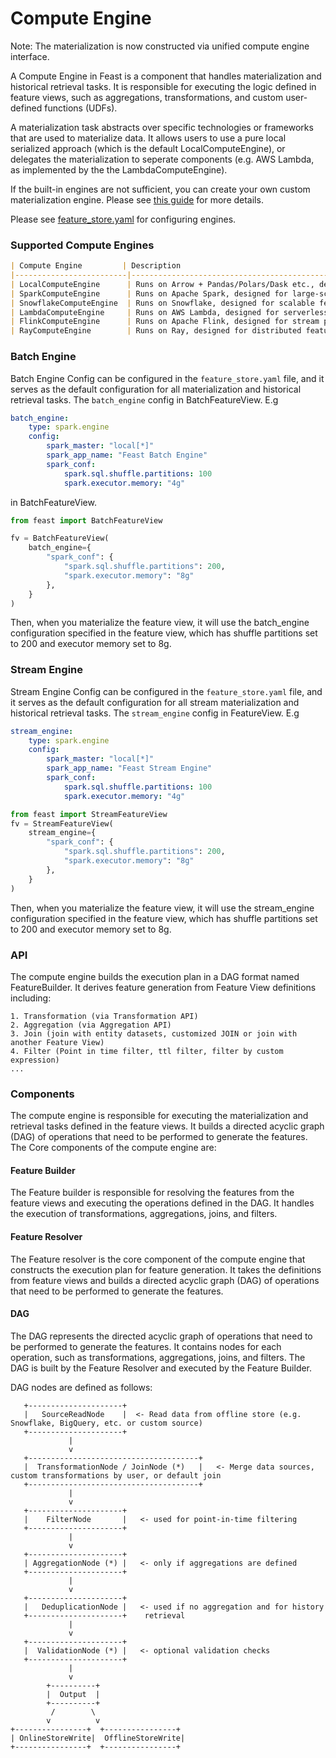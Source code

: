 # Compute Engine

Note: The materialization is now constructed via unified compute engine interface.

A Compute Engine in Feast is a component that handles materialization and historical retrieval tasks. It is responsible
for executing the logic defined in feature views, such as aggregations, transformations, and custom user-defined
functions (UDFs).

A materialization task abstracts over specific technologies or frameworks that are used to materialize data. It allows
users to use a pure local serialized approach (which is the default LocalComputeEngine), or delegates the
materialization to seperate components (e.g. AWS Lambda, as implemented by the the LambdaComputeEngine).

If the built-in engines are not sufficient, you can create your own custom materialization engine. Please
see [this guide](../../how-to-guides/customizing-feast/creating-a-custom-compute-engine.md) for more details.

Please see [feature\_store.yaml](../../reference/feature-repository/feature-store-yaml.md#overview) for configuring
engines.

### Supported Compute Engines
```markdown
| Compute Engine         | Description                                                                                      | Supported  | Link |
|-------------------------|-------------------------------------------------------------------------------------------------|------------|------|
| LocalComputeEngine      | Runs on Arrow + Pandas/Polars/Dask etc., designed for light weight transformation.              | ✅         |      |
| SparkComputeEngine      | Runs on Apache Spark, designed for large-scale distributed feature generation.                  | ✅         |      |
| SnowflakeComputeEngine  | Runs on Snowflake, designed for scalable feature generation using Snowflake SQL.                | ✅         |      |
| LambdaComputeEngine     | Runs on AWS Lambda, designed for serverless feature generation.                                 | ✅         |      |
| FlinkComputeEngine      | Runs on Apache Flink, designed for stream processing and real-time feature generation.          | ❌         |      |
| RayComputeEngine        | Runs on Ray, designed for distributed feature generation and machine learning workloads.        | ❌         |      |
```

### Batch Engine
Batch Engine Config can be configured in the `feature_store.yaml` file, and it serves as the default configuration for all materialization and historical retrieval tasks. The `batch_engine` config in BatchFeatureView. E.g
```yaml
batch_engine:
    type: spark.engine
    config:
        spark_master: "local[*]"
        spark_app_name: "Feast Batch Engine"
        spark_conf:
            spark.sql.shuffle.partitions: 100
            spark.executor.memory: "4g"

```
in BatchFeatureView.
```python
from feast import BatchFeatureView

fv = BatchFeatureView(
    batch_engine={
        "spark_conf": {
            "spark.sql.shuffle.partitions": 200,
            "spark.executor.memory": "8g"
        },
    }
)
```
Then, when you materialize the feature view, it will use the batch_engine configuration specified in the feature view, which has shuffle partitions set to 200 and executor memory set to 8g.

### Stream Engine
Stream Engine Config can be configured in the `feature_store.yaml` file, and it serves as the default configuration for all stream materialization and historical retrieval tasks. The `stream_engine` config in FeatureView. E.g
```yaml
stream_engine:
    type: spark.engine
    config:
        spark_master: "local[*]"
        spark_app_name: "Feast Stream Engine"
        spark_conf:
            spark.sql.shuffle.partitions: 100
            spark.executor.memory: "4g"
```
```python
from feast import StreamFeatureView
fv = StreamFeatureView(
    stream_engine={
        "spark_conf": {
            "spark.sql.shuffle.partitions": 200,
            "spark.executor.memory": "8g"
        },
    }
)
```
Then, when you materialize the feature view, it will use the stream_engine configuration specified in the feature view, which has shuffle partitions set to 200 and executor memory set to 8g.

### API

The compute engine builds the execution plan in a DAG format named FeatureBuilder. It derives feature generation from
Feature View definitions including:

```
1. Transformation (via Transformation API)
2. Aggregation (via Aggregation API)
3. Join (join with entity datasets, customized JOIN or join with another Feature View)
4. Filter (Point in time filter, ttl filter, filter by custom expression)
...
```

### Components 
The compute engine is responsible for executing the materialization and retrieval tasks defined in the feature views. It
builds a directed acyclic graph (DAG) of operations that need to be performed to generate the features.
The Core components of the compute engine are:


#### Feature Builder

The Feature builder is responsible for resolving the features from the feature views and executing the operations
defined in the DAG. It handles the execution of transformations, aggregations, joins, and filters.

#### Feature Resolver

The Feature resolver is the core component of the compute engine that constructs the execution plan for feature
generation. It takes the definitions from feature views and builds a directed acyclic graph (DAG) of operations that
need to be performed to generate the features.

#### DAG
The DAG represents the directed acyclic graph of operations that need to be performed to generate the features. It
contains nodes for each operation, such as transformations, aggregations, joins, and filters. The DAG is built by the
Feature Resolver and executed by the Feature Builder.

DAG nodes are defined as follows:
```
   +---------------------+
   |   SourceReadNode    |  <- Read data from offline store (e.g. Snowflake, BigQuery, etc. or custom source)
   +---------------------+
             |
             v
   +--------------------------------------+
   |  TransformationNode / JoinNode (*)   |   <- Merge data sources, custom transformations by user, or default join
   +--------------------------------------+ 
             |
             v
   +---------------------+
   |    FilterNode       |   <- used for point-in-time filtering 
   +---------------------+
             |
             v
   +---------------------+
   | AggregationNode (*) |   <- only if aggregations are defined
   +---------------------+
             |
             v
   +---------------------+
   |   DeduplicationNode |   <- used if no aggregation and for history
   +---------------------+    retrieval
             |
             v
   +---------------------+
   |  ValidationNode (*) |   <- optional validation checks
   +---------------------+
             |
             v
        +----------+
        |  Output  |
        +----------+
         /        \
        v          v
+----------------+  +----------------+
| OnlineStoreWrite|  OfflineStoreWrite|
+----------------+  +----------------+
```